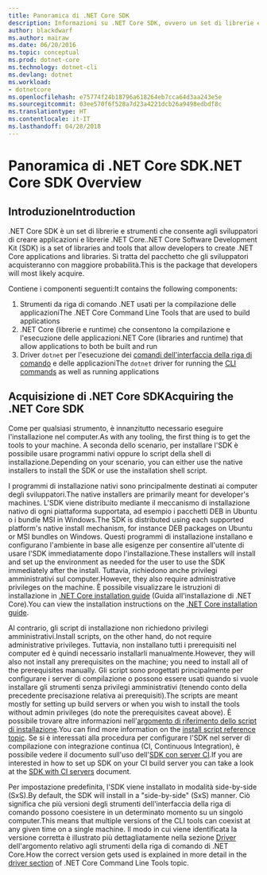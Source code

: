 ```yaml
---
title: Panoramica di .NET Core SDK
description: Informazioni su .NET Core SDK, ovvero un set di librerie e strumenti usati per creare progetti .NET Core.
author: blackdwarf
ms.author: mairaw
ms.date: 06/20/2016
ms.topic: conceptual
ms.prod: dotnet-core
ms.technology: dotnet-cli
ms.devlang: dotnet
ms.workload:
- dotnetcore
ms.openlocfilehash: e75774f24b18796a618264eb7cca64d3aa243e5e
ms.sourcegitcommit: 03ee570f6f528a7d23a4221dcb26a9498edbdf8c
ms.translationtype: HT
ms.contentlocale: it-IT
ms.lasthandoff: 04/28/2018
---
```

# <a name="net-core-sdk-overview"></a><span data-ttu-id="57bf6-103">Panoramica di .NET Core SDK</span><span class="sxs-lookup"><span data-stu-id="57bf6-103">.NET Core SDK Overview</span></span> 

## <a name="introduction"></a><span data-ttu-id="57bf6-104">Introduzione</span><span class="sxs-lookup"><span data-stu-id="57bf6-104">Introduction</span></span>
<span data-ttu-id="57bf6-105">.NET Core SDK è un set di librerie e strumenti che consente agli sviluppatori di creare applicazioni e librerie .NET Core.</span><span class="sxs-lookup"><span data-stu-id="57bf6-105">.NET Core Software Development Kit (SDK) is a set of libraries and tools that allow developers to create .NET Core applications and libraries.</span></span> <span data-ttu-id="57bf6-106">Si tratta del pacchetto che gli sviluppatori acquisteranno con maggiore probabilità.</span><span class="sxs-lookup"><span data-stu-id="57bf6-106">This is the package that developers will most likely acquire.</span></span> 

<span data-ttu-id="57bf6-107">Contiene i componenti seguenti:</span><span class="sxs-lookup"><span data-stu-id="57bf6-107">It contains the following components:</span></span>

1. <span data-ttu-id="57bf6-108">Strumenti da riga di comando .NET usati per la compilazione delle applicazioni</span><span class="sxs-lookup"><span data-stu-id="57bf6-108">The .NET Core Command Line Tools that are used to build applications</span></span>
2. <span data-ttu-id="57bf6-109">.NET Core (librerie e runtime) che consentono la compilazione e l'esecuzione delle applicazioni</span><span class="sxs-lookup"><span data-stu-id="57bf6-109">.NET Core (libraries and runtime) that allow applications to both be built and run</span></span>
3. <span data-ttu-id="57bf6-110">Driver `dotnet` per l'esecuzione dei [comandi dell'interfaccia della riga di comando](tools/index.md) e delle applicazioni</span><span class="sxs-lookup"><span data-stu-id="57bf6-110">The `dotnet` driver for running the [CLI commands](tools/index.md) as well as running applications</span></span>


## <a name="acquiring-the-net-core-sdk"></a><span data-ttu-id="57bf6-111">Acquisizione di .NET Core SDK</span><span class="sxs-lookup"><span data-stu-id="57bf6-111">Acquiring the .NET Core SDK</span></span>
<span data-ttu-id="57bf6-112">Come per qualsiasi strumento, è innanzitutto necessario eseguire l'installazione nel computer.</span><span class="sxs-lookup"><span data-stu-id="57bf6-112">As with any tooling, the first thing is to get the tools to your machine.</span></span> <span data-ttu-id="57bf6-113">A seconda dello scenario, per installare l'SDK è possibile usare programmi nativi oppure lo script della shell di installazione.</span><span class="sxs-lookup"><span data-stu-id="57bf6-113">Depending on your scenario, you can either use the native installers to install the SDK or use the installation shell script.</span></span>

<span data-ttu-id="57bf6-114">I programmi di installazione nativi sono principalmente destinati ai computer degli sviluppatori.</span><span class="sxs-lookup"><span data-stu-id="57bf6-114">The native installers are primarily meant for developer's machines.</span></span> <span data-ttu-id="57bf6-115">L'SDK viene distribuito mediante il meccanismo di installazione nativo di ogni piattaforma supportata, ad esempio i pacchetti DEB in Ubuntu o i bundle MSI in Windows.</span><span class="sxs-lookup"><span data-stu-id="57bf6-115">The SDK is distributed using each supported platform's native install mechanism, for instance DEB packages on Ubuntu or MSI bundles on Windows.</span></span> <span data-ttu-id="57bf6-116">Questi programmi di installazione installano e configurano l'ambiente in base alle esigenze per consentire all'utente di usare l'SDK immediatamente dopo l'installazione.</span><span class="sxs-lookup"><span data-stu-id="57bf6-116">These installers will install and set up the environment as needed for the user to use the SDK immediately after the install.</span></span> <span data-ttu-id="57bf6-117">Tuttavia, richiedono anche privilegi amministrativi sul computer.</span><span class="sxs-lookup"><span data-stu-id="57bf6-117">However, they also require administrative privileges on the machine.</span></span> <span data-ttu-id="57bf6-118">È possibile visualizzare le istruzioni di installazione in [.NET Core installation guide](https://aka.ms/dotnetcoregs) (Guida all'installazione di .NET Core).</span><span class="sxs-lookup"><span data-stu-id="57bf6-118">You can view the installation instructions on the [.NET Core installation guide](https://aka.ms/dotnetcoregs).</span></span>

<span data-ttu-id="57bf6-119">Al contrario, gli script di installazione non richiedono privilegi amministrativi.</span><span class="sxs-lookup"><span data-stu-id="57bf6-119">Install scripts, on the other hand, do not require administrative privileges.</span></span> <span data-ttu-id="57bf6-120">Tuttavia, non installano tutti i prerequisiti nel computer ed è quindi necessario installarli manualmente.</span><span class="sxs-lookup"><span data-stu-id="57bf6-120">However, they will also not install any prerequisites on the machine; you need to install all of the prerequisites manually.</span></span> <span data-ttu-id="57bf6-121">Gli script sono progettati principalmente per configurare i server di compilazione o possono essere usati quando si vuole installare gli strumenti senza privilegi amministrativi (tenendo conto della precedente precisazione relativa ai prerequisiti).</span><span class="sxs-lookup"><span data-stu-id="57bf6-121">The scripts are meant mostly for setting up build servers or when you wish to install the tools without admin privileges (do note the prerequisites caveat above).</span></span> <span data-ttu-id="57bf6-122">È possibile trovare altre informazioni nell'[argomento di riferimento dello script di installazione](tools/dotnet-install-script.md).</span><span class="sxs-lookup"><span data-stu-id="57bf6-122">You can find more information on the [install script reference topic](tools/dotnet-install-script.md).</span></span> <span data-ttu-id="57bf6-123">Se si è interessati alla procedura per configurare l'SDK nel server di compilazione con integrazione continua (CI, Continuous Integration), è possibile vedere il documento sull'uso dell'[SDK con server CI](tools/using-ci-with-cli.md).</span><span class="sxs-lookup"><span data-stu-id="57bf6-123">If you are interested in how to set up SDK on your CI build server you can take a look at the [SDK with CI servers](tools/using-ci-with-cli.md) document.</span></span> 

<span data-ttu-id="57bf6-124">Per impostazione predefinita, l'SDK viene installato in modalità side-by-side (SxS).</span><span class="sxs-lookup"><span data-stu-id="57bf6-124">By default, the SDK will install in a "side-by-side" (SxS) manner.</span></span> <span data-ttu-id="57bf6-125">Ciò significa che più versioni degli strumenti dell'interfaccia della riga di comando possono coesistere in un determinato momento su un singolo computer.</span><span class="sxs-lookup"><span data-stu-id="57bf6-125">This means that multiple versions of the CLI tools can coexist at any given time on a single machine.</span></span> <span data-ttu-id="57bf6-126">Il modo in cui viene identificata la versione corretta è illustrato più dettagliatamente nella sezione [Driver](tools/index.md#driver) dell'argomento relativo agli strumenti della riga di comando di .NET Core.</span><span class="sxs-lookup"><span data-stu-id="57bf6-126">How the correct version gets used is explained in more detail in the [driver section](tools/index.md#driver) of .NET Core Command Line Tools topic.</span></span>
